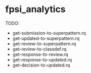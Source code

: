 # fpsi_analytics

TODO:

- get-submission-to-superpattern.rq
- get-updated-to-superpattern.rq
- get-review-to-superpattern.rq
- get-review-to-classdef.rq
- get-response-to-review.rq
- get-response-to-updated.rq
- get-decision-to-updated.rq
